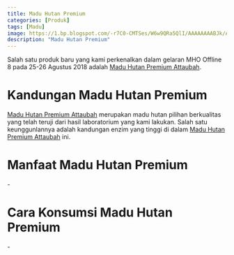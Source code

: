 ```yaml
---
title: Madu Hutan Premium
categories: [Produk]
tags: [Madu]
image: https://1.bp.blogspot.com/-r7C0-CMTSes/W6w9QRa5QlI/AAAAAAAABJk/AIP76rNomkQeCIzPwnkGBBnBvUzK0_1iwCKgBGAs/s1600/produk-maduhutanpremium.png
description: "Madu Hutan Premium"
---
```


<div>Salah satu produk baru yang kami perkenalkan dalam gelaran MHO Offline 8 pada 25-26 Agustus 2018 adalah <a href="/posts/madu-hutan-premium-xkz" title="Madu Hutan Premium Attaubah">Madu Hutan Premium Attaubah</a>.

<h1>Kandungan Madu Hutan Premium</h1>

<div><a href="/posts/madu-hutan-premium-xkz" title="Madu Hutan Premium Attaubah">Madu Hutan Premium Attaubah</a> merupakan madu hutan pilihan berkualitas yang telah teruji dari hasil laboratorium yang kami lakukan. Salah satu keunggunlannya adalah kandungan enzim yang tinggi di dalam <a href="/posts/madu-hutan-premium-xkz" title="Madu Hutan Premium Attaubah">Madu Hutan Premium Attaubah</a> ini.</div>

<h1>Manfaat Madu Hutan Premium</h1>

<div>-</div>

<h1>Cara Konsumsi Madu Hutan Premium</h1>

<div>-</div>